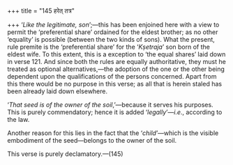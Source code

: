 +++
title = "145 हरेत् तत्र"

+++
‘*Like the legitimate, son*’;—this has been enjoined here with a view to
permit the ‘preferential share’ ordained for the eldest brother; as no
other ‘equality’ is possible (between the two kinds of sons). What the
present, rule premite is the ‘preferential share’ for the ‘*Kṣetraja*’
son born of the eldest wife. To this extent, this is a exception to ‘the
equal shares’ laid down in verse 121. And since both the rules are
equally authoritative, they must he treated as optional
alternatives,—the adoption of the one or the other being dependent upon
the qualifications of the persons concerned. Apart from this there would
be no purpose in this verse; as all that is herein staled has been
already laid down elsewhere.

‘*That seed is of the owner of the soil*,’—because it serves his
purposes. This is purely commendatory; hence it is added
‘*legally*’—*i.e*., according to the law.

Another reason for this lies in the fact that the ‘*child*’—which is the
visible embodiment of the seed—belongs to the owner of the soil.

This verse is purely declamatory.—(145)


